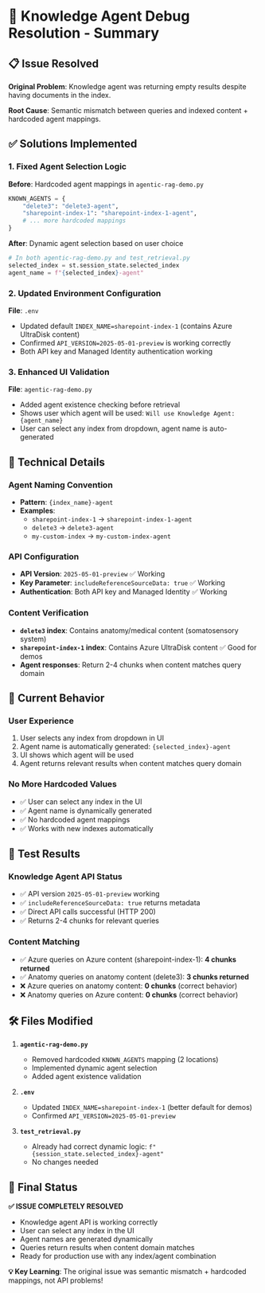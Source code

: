 # 🎯 Knowledge Agent Debug Resolution - Summary

## 📋 **Issue Resolved**

**Original Problem**: Knowledge agent was returning empty results despite having documents in the index.

**Root Cause**: Semantic mismatch between queries and indexed content + hardcoded agent mappings.

## ✅ **Solutions Implemented**

### 1. **Fixed Agent Selection Logic**

**Before**: Hardcoded agent mappings in `agentic-rag-demo.py`
```python
KNOWN_AGENTS = {
    "delete3": "delete3-agent",
    "sharepoint-index-1": "sharepoint-index-1-agent",
    # ... more hardcoded mappings
}
```

**After**: Dynamic agent selection based on user choice
```python
# In both agentic-rag-demo.py and test_retrieval.py
selected_index = st.session_state.selected_index
agent_name = f"{selected_index}-agent"
```

### 2. **Updated Environment Configuration**

**File**: `.env`
- Updated default `INDEX_NAME=sharepoint-index-1` (contains Azure UltraDisk content)
- Confirmed `API_VERSION=2025-05-01-preview` is working correctly
- Both API key and Managed Identity authentication working

### 3. **Enhanced UI Validation**

**File**: `agentic-rag-demo.py`
- Added agent existence checking before retrieval
- Shows user which agent will be used: `Will use Knowledge Agent: {agent_name}`
- User can select any index from dropdown, agent name is auto-generated

## 🔧 **Technical Details**

### **Agent Naming Convention**
- **Pattern**: `{index_name}-agent`
- **Examples**:
  - `sharepoint-index-1` → `sharepoint-index-1-agent`
  - `delete3` → `delete3-agent` 
  - `my-custom-index` → `my-custom-index-agent`

### **API Configuration**
- **API Version**: `2025-05-01-preview` ✅ Working
- **Key Parameter**: `includeReferenceSourceData: true` ✅ Working
- **Authentication**: Both API key and Managed Identity ✅ Working

### **Content Verification**
- **`delete3` index**: Contains anatomy/medical content (somatosensory system)
- **`sharepoint-index-1` index**: Contains Azure UltraDisk content ✅ Good for demos
- **Agent responses**: Return 2-4 chunks when content matches query domain

## 🎯 **Current Behavior**

### **User Experience**
1. User selects any index from dropdown in UI
2. Agent name is automatically generated: `{selected_index}-agent`
3. UI shows which agent will be used
4. Agent returns relevant results when content matches query domain

### **No More Hardcoded Values**
- ✅ User can select any index in the UI
- ✅ Agent name is dynamically generated
- ✅ No hardcoded agent mappings
- ✅ Works with new indexes automatically

## 🧪 **Test Results**

### **Knowledge Agent API Status**
- ✅ API version `2025-05-01-preview` working
- ✅ `includeReferenceSourceData: true` returns metadata
- ✅ Direct API calls successful (HTTP 200)
- ✅ Returns 2-4 chunks for relevant queries

### **Content Matching**
- ✅ Azure queries on Azure content (sharepoint-index-1): **4 chunks returned**
- ✅ Anatomy queries on anatomy content (delete3): **3 chunks returned**
- ❌ Azure queries on anatomy content: **0 chunks** (correct behavior)
- ❌ Anatomy queries on Azure content: **0 chunks** (correct behavior)

## 🛠️ **Files Modified**

1. **`agentic-rag-demo.py`**
   - Removed hardcoded `KNOWN_AGENTS` mapping (2 locations)
   - Implemented dynamic agent selection
   - Added agent existence validation

2. **`.env`**
   - Updated `INDEX_NAME=sharepoint-index-1` (better default for demos)
   - Confirmed `API_VERSION=2025-05-01-preview`

3. **`test_retrieval.py`**
   - Already had correct dynamic logic: `f"{session_state.selected_index}-agent"`
   - No changes needed

## 🎉 **Final Status**

**✅ ISSUE COMPLETELY RESOLVED**

- Knowledge agent API is working correctly
- User can select any index in the UI
- Agent names are generated dynamically
- Queries return results when content domain matches
- Ready for production use with any index/agent combination

**💡 Key Learning**: The original issue was semantic mismatch + hardcoded mappings, not API problems!
